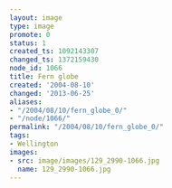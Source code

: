 ```yaml
---
layout: image
type: image
promote: 0
status: 1
created_ts: 1092143307
changed_ts: 1372159430
node_id: 1066
title: Fern globe
created: '2004-08-10'
changed: '2013-06-25'
aliases:
- "/2004/08/10/fern_globe_0/"
- "/node/1066/"
permalink: "/2004/08/10/fern_globe_0/"
tags:
- Wellington
images:
- src: image/images/129_2990-1066.jpg
  name: 129_2990-1066.jpg
---
```



